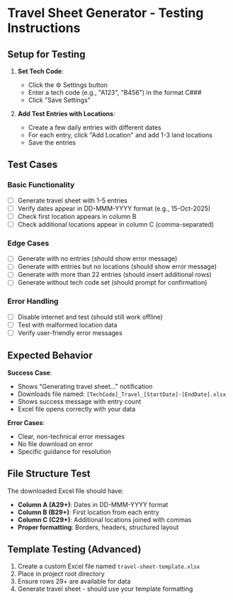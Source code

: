 # Travel Sheet Generator - Testing Instructions

## Setup for Testing

1. **Set Tech Code**: 
   - Click the ⚙️ Settings button
   - Enter a tech code (e.g., "A123", "B456") in the format C###
   - Click "Save Settings"

2. **Add Test Entries with Locations**:
   - Create a few daily entries with different dates
   - For each entry, click "Add Location" and add 1-3 land locations
   - Save the entries

## Test Cases

### Basic Functionality
- [ ] Generate travel sheet with 1-5 entries
- [ ] Verify dates appear in DD-MMM-YYYY format (e.g., 15-Oct-2025)
- [ ] Check first location appears in column B
- [ ] Check additional locations appear in column C (comma-separated)

### Edge Cases  
- [ ] Generate with no entries (should show error message)
- [ ] Generate with entries but no locations (should show error message)
- [ ] Generate with more than 22 entries (should insert additional rows)
- [ ] Generate without tech code set (should prompt for confirmation)

### Error Handling
- [ ] Disable internet and test (should still work offline)
- [ ] Test with malformed location data
- [ ] Verify user-friendly error messages

## Expected Behavior

**Success Case**: 
- Shows "Generating travel sheet..." notification
- Downloads file named: `[TechCode]_Travel_[StartDate]-[EndDate].xlsx`
- Shows success message with entry count
- Excel file opens correctly with your data

**Error Cases**:
- Clear, non-technical error messages
- No file download on error
- Specific guidance for resolution

## File Structure Test

The downloaded Excel file should have:
- **Column A (A29+)**: Dates in DD-MMM-YYYY format
- **Column B (B29+)**: First location from each entry
- **Column C (C29+)**: Additional locations joined with commas
- **Proper formatting**: Borders, headers, structured layout

## Template Testing (Advanced)

1. Create a custom Excel file named `travel-sheet-template.xlsx`
2. Place in project root directory  
3. Ensure rows 29+ are available for data
4. Generate travel sheet - should use your template formatting